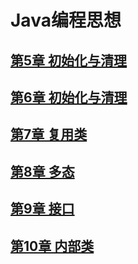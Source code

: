 # Java编程思想

## [第5章 初始化与清理](./5_第5章_初始化与清理.md)

## [第6章 初始化与清理](./6_第6章_访问权限控制.md)

## [第7章 复用类](./7_第7章_复用类.md)

## [第8章 多态](./8_第8章_多态.md)

## [第9章 接口](./9_第9章_接口.md)

## [第10章 内部类](./10_第10章_内部类.md)
